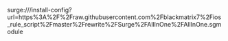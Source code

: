 surge:///install-config?url=https%3A%2F%2Fraw.githubusercontent.com%2Fblackmatrix7%2Fios_rule_script%2Fmaster%2Frewrite%2FSurge%2FAllInOne%2FAllInOne.sgmodule
